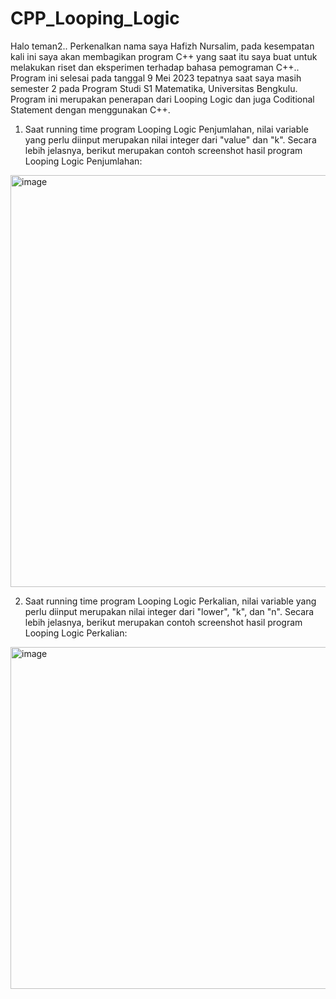 # CPP_Looping_Logic

Halo teman2.. Perkenalkan nama saya Hafizh Nursalim, pada kesempatan kali ini saya akan membagikan program C++ yang saat itu saya buat untuk melakukan riset dan eksperimen terhadap bahasa pemograman C++.. Program ini selesai pada tanggal 9 Mei 2023 tepatnya saat saya masih semester 2 pada Program Studi S1 Matematika, Universitas Bengkulu. Program ini merupakan penerapan dari Looping Logic dan juga Coditional Statement dengan menggunakan C++. 

1.  Saat running time program Looping Logic Penjumlahan, nilai variable yang perlu diinput merupakan nilai integer dari "value" dan "k". Secara lebih jelasnya, berikut merupakan contoh screenshot hasil program Looping Logic Penjumlahan:
<img width="659" alt="image" src="https://github.com/user-attachments/assets/b1f90ce8-df32-4eed-9bce-36b3b76e8982" />

2.  Saat running time program Looping Logic Perkalian, nilai variable yang perlu diinput merupakan nilai integer dari "lower", "k", dan "n". Secara lebih jelasnya, berikut merupakan contoh screenshot hasil program Looping Logic Perkalian:
<img width="547" alt="image" src="https://github.com/user-attachments/assets/d1658a1d-f2b7-43fb-b8a3-3bdf13a73679" />


